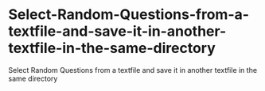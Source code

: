 # Select-Random-Questions-from-a-textfile-and-save-it-in-another-textfile-in-the-same-directory
Select Random Questions from a textfile and save it in another textfile in the same directory
